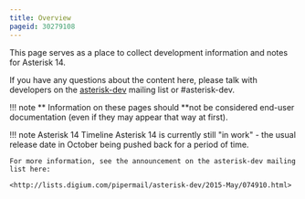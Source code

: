 ```yaml
---
title: Overview
pageid: 30279108
---
```


This page serves as a place to collect development information and notes for Asterisk 14.

If you have any questions about the content here, please talk with developers on the [asterisk-dev](https://groups.io/g/asterisk-dev) mailing list or #asterisk-dev.




!!! note **  Information on these pages should **not
    be considered end-user documentation (even if they may appear that way at first).

      
[//]: # (end-note)





!!! note Asterisk 14 Timeline
    Asterisk 14 is currently still "in work" - the usual release date in October being pushed back for a period of time.

    For more information, see the announcement on the asterisk-dev mailing list here:

    <http://lists.digium.com/pipermail/asterisk-dev/2015-May/074910.html>

      
[//]: # (end-note)



